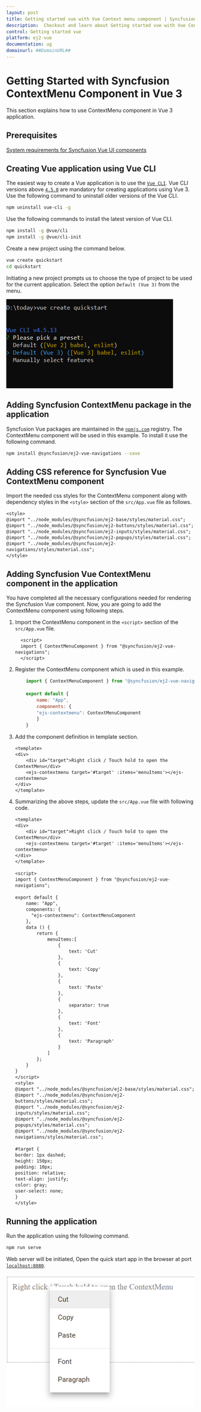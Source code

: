 ```yaml
---
layout: post
title: Getting started vue with Vue Context menu component | Syncfusion
description:  Checkout and learn about Getting started vue with Vue Context menu component of Syncfusion Essential JS 2 and more details.
control: Getting started vue 
platform: ej2-vue
documentation: ug
domainurl: ##DomainURL##
---
```

# Getting Started with Syncfusion ContextMenu Component in Vue 3

This section explains how to use ContextMenu component in Vue 3 application.

## Prerequisites

[System requirements for Syncfusion Vue UI components](https://ej2.syncfusion.com/vue/documentation/system-requirements/)

## Creating Vue application using Vue CLI

The easiest way to create a Vue application is to use the [`Vue CLI`](https://github.com/vuejs/vue-cli). Vue CLI versions above [`4.5.0`](https://v3.vuejs.org/guide/migration/introduction.html#vue-cli) are mandatory for creating applications using Vue 3. Use the following command to uninstall older versions of the Vue CLI.

```bash
npm uninstall vue-cli -g
```

Use the following commands to install the latest version of Vue CLI.

```bash
npm install -g @vue/cli
npm install -g @vue/cli-init
```

Create a new project using the command below.

```bash
vue create quickstart
cd quickstart
```

Initiating a new project prompts us to choose the type of project to be used for the current application. Select the option `Default (Vue 3)` from the menu.

![Reference](./images/vue3-terminal.png)

## Adding Syncfusion ContextMenu package in the application

Syncfusion Vue packages are maintained in the [`npmjs.com`](https://www.npmjs.com/~syncfusionorg) registry. The ContextMenu component will be used in this example. To install it use the following command.

```bash
npm install @syncfusion/ej2-vue-navigations --save
```

## Adding CSS reference for Syncfusion Vue ContextMenu component

Import the needed css styles for the ContextMenu component along with dependency styles in the `<style>` section of the `src/App.vue` file as follows.

```
<style>
@import "../node_modules/@syncfusion/ej2-base/styles/material.css";
@import "../node_modules/@syncfusion/ej2-buttons/styles/material.css";
@import "../node_modules/@syncfusion/ej2-inputs/styles/material.css";
@import "../node_modules/@syncfusion/ej2-popups/styles/material.css";
@import "../node_modules/@syncfusion/ej2-navigations/styles/material.css";
</style>
```

## Adding Syncfusion Vue ContextMenu component in the application

You have completed all the necessary configurations needed  for rendering the Syncfusion Vue component. Now, you are going to add the ContextMenu component using following steps.

1. Import the ContextMenu component in the `<script>` section of the `src/App.vue` file.

    ```
      <script>
      import { ContextMenuComponent } from "@syncfusion/ej2-vue-navigations";
      </script>
    ```

2. Register the ContextMenu component which is used in this example.

    ```js
        import { ContextMenuComponent } from "@syncfusion/ej2-vue-navigations";

        export default {
            name: "App",
            components: {
            "ejs-contextmenu": ContextMenuComponent
            }
        }
    ```

3. Add the component definition in template section.

    ```
    <template>
   <div>
        <div id="target">Right click / Touch hold to open the ContextMenu</div>
        <ejs-contextmenu target='#target' :items='menuItems'></ejs-contextmenu>
    </div>
    </template>
    ```

4. Summarizing the above steps, update the `src/App.vue` file with following code.

    ```
    <template>
    <div>
        <div id="target">Right click / Touch hold to open the ContextMenu</div>
        <ejs-contextmenu target='#target' :items='menuItems'></ejs-contextmenu>
    </div>
    </template>

    <script>
    import { ContextMenuComponent } from "@syncfusion/ej2-vue-navigations";

    export default {
        name: "App",
        components: {
          "ejs-contextmenu": ContextMenuComponent
        },
        data () {
            return {
                menuItems:[
                    {
                        text: 'Cut'
                    },
                    {
                        text: 'Copy'
                    },
                    {
                        text: 'Paste'
                    },
                    {
                        separator: true
                    },
                    {
                        text: 'Font'
                    },
                    {
                        text: 'Paragraph'
                    }
                ]
            };
        }
    }
    </script>
    <style>
    @import "../node_modules/@syncfusion/ej2-base/styles/material.css";
    @import "../node_modules/@syncfusion/ej2-buttons/styles/material.css";
    @import "../node_modules/@syncfusion/ej2-inputs/styles/material.css";
    @import "../node_modules/@syncfusion/ej2-popups/styles/material.css";
    @import "../node_modules/@syncfusion/ej2-navigations/styles/material.css";

    #target {
    border: 1px dashed;
    height: 150px;
    padding: 10px;
    position: relative;
    text-align: justify;
    color: gray;
    user-select: none;
    }
    </style>
    ```

## Running the application

Run the application using the following command.

```bash
npm run serve
```

Web server will be initiated, Open the quick start app in the browser at port [`localhost:8080`](http://localhost:8080/).

![Output](./images/vue3-contextMenu.PNG)